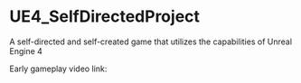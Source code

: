# UE4_SelfDirectedProject
A self-directed and self-created game that utilizes the capabilities of Unreal Engine 4

Early gameplay video link:
